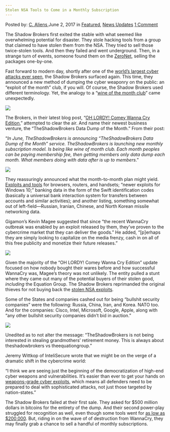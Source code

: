 ```yaml
---
Stolen NSA Tools to Come in a Monthly Subscription
---
```

<article class="post-listing post-20317 post type-post status-publish format-standard has-post-thumbnail hentry  tag-monthly tag-nsa tag-stolen tag-subscription tag-tools">
    <div class="post-inner">
        <span>Posted by: <a href="https://www.deepdotweb.com/author/caliens/" title="">C. Aliens </a></span>
    <span>June 2, 2017</span>
    <span>in <a href="https://www.deepdotweb.com/category/deepdot-news/" rel="category tag">Featured</a>, <a href="https://www.deepdotweb.com/category/news-updates/" rel="category tag">News Updates</a></span>
    <span><a href="https://www.deepdotweb.com/2017/06/02/stolen-nsa-tools-come-monthly-subscription/#comments">1 Comment</a></span>
    </p>
    <div class="clear"></div>
    <div class="entry">
    <p>The Shadow Brokers first exited the stable with what seemed like overwhelming potential for disaster. They stole hacking tools from a group that claimed to have stolen them from the NSA. They tried to sell those twice-stolen tools. And then they failed and went underground. Then, in a strange turn of events, someone found them on the <a href="https://www.deepdotweb.com/2016/12/24/zeronet-disrupting-world-wide-web-kptx/">ZeroNet</a>, selling the packages one-by-one.</p>
    <p>Fast forward to modern day, shortly after one of the <a href="https://www.deepdotweb.com/2017/05/13/ransomeware-hackers-launch-global-assault/">world&#8217;s largest cyber attacks ever seen</a>, the Shadow Brokers surfaced again. This time, they announced a new method of dumping the cyber weaponry on the public: an “exploit of the month” club, if you will. Of course, the Shadow Brokers used different terminology. Yet, the analogy to a “<a href="http://www.darkreading.com/attacks-breaches/shadowbrokers-to-launch-monthly-subscription-service-for-exploits/d/d-id/1328893">wine of the month club</a>” came unexpectedly.</p>
    <p><img class="wp-image-20327 aligncenter" src="https://www.deepdotweb.com/wp-content/uploads/2017/05/word-image-164.jpeg" srcset="https://www.deepdotweb.com/wp-content/uploads/2017/05/word-image-164.jpeg 800w, https://www.deepdotweb.com/wp-content/uploads/2017/05/word-image-164-300x148.jpeg 300w" sizes="(max-width: 800px) 100vw, 800px" /></p>
    <p>The Brokers, in their latest blog post, “<a href="https://web.archive.org/web/20170516063704/https://steemit.com/shadowbrokers/@theshadowbrokers/oh-lordy-comey-wanna-cry-edition">OH LORDY! Comey Wanna Cry Edition</a>,” attempted to clear the air. And name their newest business venture, the “TheShadowBrokers Data Dump of the Month.” From their post:</p>
    <p>“<em>In June, TheShadowBrokers is announcing &#8220;TheShadowBrokers Data Dump of the Month&#8221; service. TheShadowBrokers is launching new monthly subscription model. Is being like wine of month club. Each month peoples can be paying membership fee, then getting members only data dump each month. What members doing with data after is up to members</em>.”</p>
    <p><img class="wp-image-20328 aligncenter" src="https://www.deepdotweb.com/wp-content/uploads/2017/05/word-image-165.jpeg" srcset="https://www.deepdotweb.com/wp-content/uploads/2017/05/word-image-165.jpeg 800w, https://www.deepdotweb.com/wp-content/uploads/2017/05/word-image-165-300x225.jpeg 300w" sizes="(max-width: 800px) 100vw, 800px" /></p>
    <p>They reassuringly announced what the month-to-month plan might yield. <a href="https://www.deepdotweb.com/tag/hack/">Exploits and tools</a> for browsers, routers, and handsets; “newer exploits for Windows 10;” banking data in the form of the Swift identification codes (basically a universal bank interaction system for transfers between accounts and similar activities); and another listing, something somewhat out of left-field—Russian, Iranian, Chinese, and North Korean missile networking data.</p>
    <p>Gigamon’s Kevin Magee suggested that since “the recent WannaCry outbreak was enabled by an exploit released by them, they’ve proven to the cybercrime market that they can deliver the goods.” He added, &#8220;[p]erhaps they are simply looking to capitalize on the media frenzy, cash in on all of this free publicity and monetize their future releases.&#8221;</p>
    <p><img class="wp-image-20329 aligncenter" src="https://www.deepdotweb.com/wp-content/uploads/2017/05/word-image-166.jpeg" srcset="https://www.deepdotweb.com/wp-content/uploads/2017/05/word-image-166.jpeg 800w, https://www.deepdotweb.com/wp-content/uploads/2017/05/word-image-166-300x225.jpeg 300w" sizes="(max-width: 800px) 100vw, 800px" /></p>
    <p>Given the majority of the “OH LORDY! Comey Wanna Cry Edition” update focused on how nobody bought their wares before and how successful WannaCry was, Magee&#8217;s theory was not unlikely. The entity pulled a stunt where they came out many of the potential buyers of their stolen good, <em>including</em> the Equation Group. The Shadow Brokers reprimanded the original thieves for not buying back the <a href="https://www.deepdotweb.com/?s=nsa">stolen NSA exploits</a>.</p>
    <p>Some of the States and companies cashed out for being “bullshit security companies” were the following: Russia, China, Iran, and Korea. NATO too. And for the companies: Cisco, Intel, Microsoft, Google, Apple, along with “any other bullshit security companies didn&#8217;t bid in auction.”</p>
    <p><img class="wp-image-20330 aligncenter" src="https://www.deepdotweb.com/wp-content/uploads/2017/05/word-image-167.jpeg" srcset="https://www.deepdotweb.com/wp-content/uploads/2017/05/word-image-167.jpeg 824w, https://www.deepdotweb.com/wp-content/uploads/2017/05/word-image-167-300x218.jpeg 300w" sizes="(max-width: 824px) 100vw, 824px" /></p>
    <p>Unedited as to not alter the message: “TheShadowBrokers is not being interested in stealing grandmothers&#8217; retirement money. This is always about theshadowbrokers vs theequationgroup.”</p>
    <p>Jeremy Wittkop of InteliSecure wrote that we might be on the verge of a dramatic shift in the cybercrime world:</p>
    <p>“I think we are seeing just the beginning of the democratization of high-end cyber weapons and vulnerabilities. It&#8217;s easier than ever to get your hands on <a href="https://www.deepdotweb.com/tag/cybercrime">weapons-grade cyber exploits</a>, which means all defenders need to be prepared to deal with sophisticated attacks, not just those targeted by nation-states.”</p>
    <p>The Shadow Brokers failed at their first sale. They asked for $500 million dollars in bitcoins for the entirety of the dump. And their second power-play struggled for recognition as well, even though some tools went for <a href="https://www.deepdotweb.com/2016/12/26/shadow-brokers-take-zeronet-sell-stolen-nsa-exploits/">as low as $200,000</a>. But, riding in on the wave of of destruction from WannaCry, they may finally grab a chance to sell a handful of monthly subscriptions.</p>
    </div>
    <span style="display:none"><a href="https://www.deepdotweb.com/tag/monthly/" rel="tag">monthly</a> <a href="https://www.deepdotweb.com/tag/nsa/" rel="tag">nsa</a> <a href="https://www.deepdotweb.com/tag/stolen/" rel="tag">stolen</a> <a href="https://www.deepdotweb.com/tag/subscription/" rel="tag">subscription</a> <a href="https://www.deepdotweb.com/tag/tools/" rel="tag">tools</a></span> <span style="display:none" class="updated">2017-06-02</span>
    <div style="display:none" class="vcard author" itemprop="author" itemscope itemtype="http://schema.org/Person"><strong class="fn" itemprop="name"><a href="https://www.deepdotweb.com/author/caliens/" title="Posts by C. Aliens" rel="author">C. Aliens</a></strong></div>
    </div>
</article>

